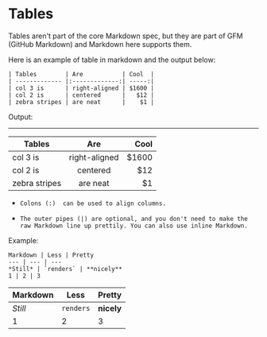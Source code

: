 # Tables

Tables aren't part of the core Markdown spec, but they are part of GFM (GitHub Markdown) and Markdown here supports them.

Here is an example of table in markdown and the output below:

    | Tables        | Are           | Cool  |
    | ------------- |:-------------:| -----:|
    | col 3 is      | right-aligned | $1600 |
    | col 2 is      | centered      |   $12 |
    | zebra stripes | are neat      |    $1 |

Output:
***

| Tables        | Are           | Cool  |
| ------------- |:-------------:| -----:|
| col 3 is      | right-aligned | $1600 |
| col 2 is      | centered      |   $12 |
| zebra stripes | are neat      |    $1 |

*     Colons (:)  can be used to align columns.

*     The outer pipes (|) are optional, and you don't need to make the raw Markdown line up prettily. You can also use inline Markdown.

Example:

    Markdown | Less | Pretty
    --- | --- | ---
    *Still* | `renders` | **nicely**
    1 | 2 | 3
    
    
Markdown | Less | Pretty
--- | --- | ---
*Still* | `renders` | **nicely**
1 | 2 | 3


